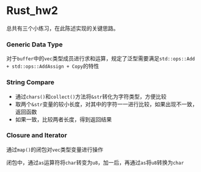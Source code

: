 # Rust_hw2

总共有三个小练习，在此陈述实现的关键思路。

### Generic Data Type

对于`buffer`中的`vec`类型成员进行求和运算，规定了泛型需要满足`std::ops::Add + std::ops::AddAssign + Copy`的特性

### String Compare

- 通过`chars()`和`collect()`方法将`&str`转化为字符类型，方便比较
- 取两个`&str`变量的较小长度，对其中的字符一一进行比较，如果出现不一致，返回函数
- 如果一致，比较两者长度，得到返回结果

### Closure and Iterator

通过`map()`的闭包对`vec`类型变量进行操作

闭包中，通过`as`运算符将`char`转变为`u8`，加一后，再通过`as`将`u8`转换为`char`